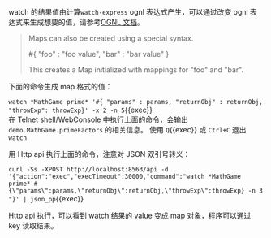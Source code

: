 watch 的结果值由计算`watch-express` ognl 表达式产生，可以通过改变 ognl 表达式来生成想要的值，请参考[OGNL 文档](https://commons.apache.org/proper/commons-ognl/language-guide.html)。

> Maps can also be created using a special syntax.
>
> #{ "foo" : "foo value", "bar" : "bar value" }
>
> This creates a Map initialized with mappings for "foo" and "bar".

下面的命令生成 map 格式的值：

`watch *MathGame prime* '#{ "params" : params, "returnObj" : returnObj, "throwExp": throwExp}' -x 2 -n 5`{{exec}}  
在 Telnet shell/WebConsole 中执行上面的命令，会输出 `demo.MathGame.primeFactors` 的相关信息。
使用 `Q`{{exec}} 或 `Ctrl+C` 退出 `watch`

用 Http api 执行上面的命令，注意对 JSON 双引号转义：

`curl -Ss -XPOST http://localhost:8563/api -d '{"action":"exec","execTimeout":30000,"command":"watch *MathGame prime* #{\"params\":params,\"returnObj\":returnObj,\"throwExp\":throwExp} -n 3 "}' | json_pp`{{exec}}

Http api 执行，可以看到 watch 结果的 value 变成 map 对象，程序可以通过 key 读取结果。
